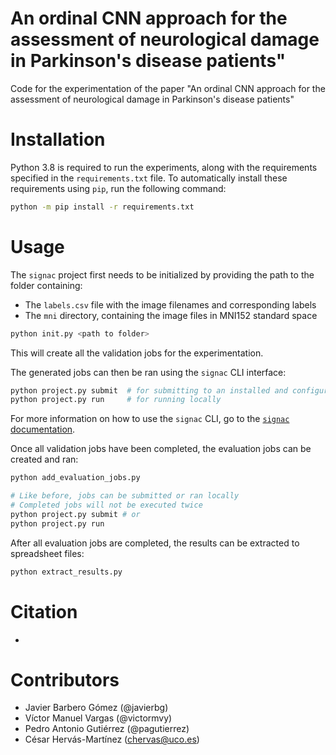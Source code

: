 # An ordinal CNN approach for the assessment of neurological damage in Parkinson's disease patients"
Code for the experimentation of the paper "An ordinal CNN approach for the assessment of neurological damage in Parkinson's disease patients"

# Installation
Python 3.8 is required to run the experiments, along with the requirements specified in the `requirements.txt` file. To automatically install these requirements using `pip`, run the following command:

```bash
python -m pip install -r requirements.txt
```

# Usage
The `signac` project first needs to be initialized by providing the path to the folder containing:

* The `labels.csv` file with the image filenames and corresponding labels
* The `mni` directory, containing the image files in MNI152 standard space

```bash
python init.py <path to folder>
```

This will create all the validation jobs for the experimentation.

The generated jobs can then be ran using the `signac` CLI interface:

```bash
python project.py submit  # for submitting to an installed and configured scheduler
python project.py run     # for running locally
```

For more information on how to use the `signac` CLI, go to the  [`signac` documentation](https://docs.signac.io/en/latest/).

Once all validation jobs have been completed, the evaluation jobs can be created and ran:
```bash
python add_evaluation_jobs.py

# Like before, jobs can be submitted or ran locally
# Completed jobs will not be executed twice
python project.py submit # or
python project.py run
```

After all evaluation jobs are completed, the results can be extracted to spreadsheet files:
```bash
python extract_results.py
```

# Citation
-

# Contributors
* Javier Barbero Gómez (@javierbg)
* Víctor Manuel Vargas (@victormvy)
* Pedro Antonio Gutiérrez (@pagutierrez)
* César Hervás-Martínez (chervas@uco.es)
